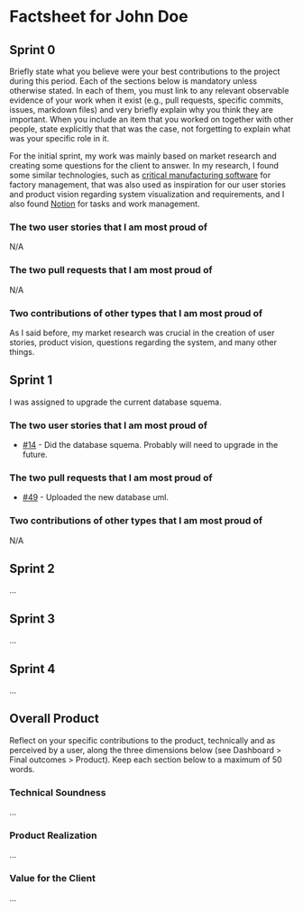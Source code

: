 # Factsheet for John Doe

## Sprint 0

Briefly state what you believe were your best contributions to the project during this period. Each of the sections below is mandatory unless otherwise stated. In each of them, you must link to any relevant observable evidence of your work when it exist (e.g., pull requests, specific commits, issues, markdown files) and very briefly explain why you think they are important. When you include an item that you worked on together with other people, state explicitly that that was the case, not forgetting to explain what was your specific role in it.

For the initial sprint, my work was mainly based on market research and creating some questions for the client to answer. In my research, I found some similar technologies, such as [critical manufacturing software](https://www.criticalmanufacturing.com/industries/discrete-manufacturing/) for factory management, that was also used as inspiration for our user stories and product vision regarding system visualization and requirements, and I also found [Notion](https://www.notion.so/) for tasks and work management.


### The two user stories that I am most proud of

N/A


### The two pull requests that I am most proud of

N/A


### Two contributions of other types that I am most proud of

As I said before, my market research was crucial in the creation of user stories, product vision, questions regarding the system, and many other things.



## Sprint 1

I was assigned to upgrade the current database squema.

### The two user stories that I am most proud of

- [#14](https://github.com/FEUP-MEIC-DS-2023-1MEIC06/DS-Project/issues/14) - Did the database squema. Probably will need to upgrade in the future.


### The two pull requests that I am most proud of

- [#49](https://github.com/FEUP-MEIC-DS-2023-1MEIC06/DS-Project/pull/49) - Uploaded the new database uml.


### Two contributions of other types that I am most proud of

N/A


## Sprint 2

...


## Sprint 3

...


## Sprint 4

...


## Overall Product

Reflect on your specific contributions to the product, technically and as perceived by a user, along the three dimensions below (see Dashboard > Final outcomes > Product). Keep each section below to a maximum of 50 words.


### Technical Soundness

...


### Product Realization

...


### Value for the Client

...

